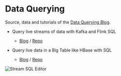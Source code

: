 Data Querying
=============

Source, data and tutorials of the [Data Querying Blog](https://medium.com/data-querying).

- Query live streams of data with Kafka and Flink SQL
  - [Blog](https://medium.com/data-querying/how-to-easily-query-live-streams-of-data-with-kafka-and-flink-sql-7fa80731e9bd) / [Repo](stream-sql-demo)

- Query live data in a Big Table like HBase with SQL
  - [Blog](https://medium.com/data-querying/phoenix-brings-sql-to-hbase-and-let-you-query-kafka-data-streams-8fd2edda1401) / [Repo](big-table-hbase)


![Stream SQL Editor](https://cdn.gethue.com/uploads/2020/10/stream-editor.png)
